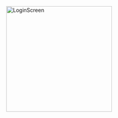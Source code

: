 <img width="282" alt="LoginScreen" src="https://user-images.githubusercontent.com/80840402/161427435-7402b199-27f4-4f0f-bf4b-8386949b69a5.png">
